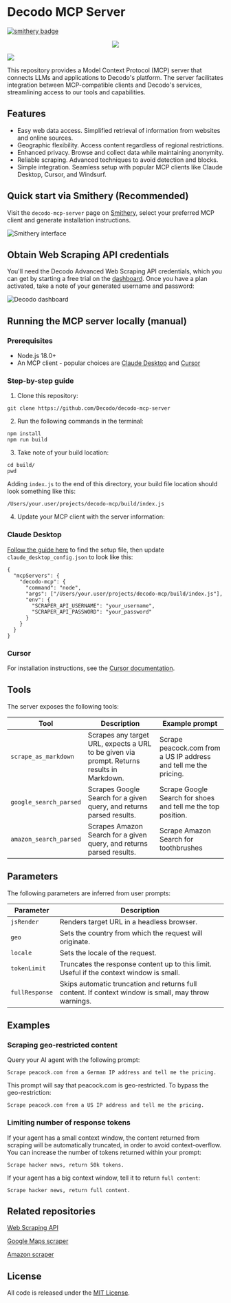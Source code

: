 # Decodo MCP Server

[![smithery badge](https://smithery.ai/badge/@Decodo/decodo-mcp-server)](https://smithery.ai/server/@Decodo/decodo-mcp-server)

<p align="center">
<a href="https://dashboard.decodo.com/register?page=scrapers%2Fpricing&utm_source=socialorganic&utm_medium=social&utm_campaign=scraper_api_github"><img src="https://github.com/user-attachments/assets/13b08523-32b0-4c85-8e99-580d7c2a9055"></a>

[![](https://dcbadge.vercel.app/api/server/Ja8dqKgvbZ)](https://discord.gg/Ja8dqKgvbZ)

This repository provides a Model Context Protocol (MCP) server that connects LLMs and applications
to Decodo's platform. The server facilitates integration between MCP-compatible clients and Decodo's
services, streamlining access to our tools and capabilities.

## Features

- Easy web data access. Simplified retrieval of information from websites and online sources.
- Geographic flexibility. Access content regardless of regional restrictions.
- Enhanced privacy. Browse and collect data while maintaining anonymity.
- Reliable scraping. Advanced techniques to avoid detection and blocks.
- Simple integration. Seamless setup with popular MCP clients like Claude Desktop, Cursor, and
  Windsurf.

## Quick start via Smithery (Recommended)

Visit the `decodo-mcp-server` page on
[Smithery](https://smithery.ai/server/@Decodo/decodo-mcp-server), select your preferred MCP client
and generate installation instructions.

![Smithery interface](img/smithery.png 'Smithery UI')

## Obtain Web Scraping API credentials

You'll need the Decodo Advanced Web Scraping API credentials, which you can get by starting a free
trial on the [dashboard](https://dashboard.decodo.com/). Once you have a plan activated, take a note
of your generated username and password:

![Decodo dashboard](img/auth.png 'Decodo dashboard')

## Running the MCP server locally (manual)

### Prerequisites

- Node.js 18.0+
- An MCP client - popular choices are [Claude Desktop](https://claude.ai/download) and
  [Cursor](https://www.cursor.com/)

### Step-by-step guide

1. Clone this repository:

```
git clone https://github.com/Decodo/decodo-mcp-server
```

2. Run the following commands in the terminal:

```
npm install
npm run build
```

3. Take note of your build location:

```
cd build/
pwd
```

Adding `index.js` to the end of this directory, your build file location should look something like
this:

```
/Users/your.user/projects/decodo-mcp/build/index.js
```

4. Update your MCP client with the server information:

### Claude Desktop

[Follow the guide here](https://modelcontextprotocol.io/quickstart/user) to find the setup file,
then update `claude_desktop_config.json` to look like this:

```
{
  "mcpServers": {
    "decodo-mcp": {
      "command": "node",
      "args": ["/Users/your.user/projects/decodo-mcp/build/index.js"],
      "env": {
        "SCRAPER_API_USERNAME": "your_username",
        "SCRAPER_API_PASSWORD": "your_password"
      }
    }
  }
}

```

### Cursor

For installation instructions, see the
[Cursor documentation](https://docs.cursor.com/context/model-context-protocol#installing-mcp-servers).

## Tools

The server exposes the following tools:

| Tool                   | Description                                                                                | Example prompt                                                   |
| ---------------------- | ------------------------------------------------------------------------------------------ | ---------------------------------------------------------------- |
| `scrape_as_markdown`   | Scrapes any target URL, expects a URL to be given via prompt. Returns results in Markdown. | Scrape peacock.com from a US IP address and tell me the pricing. |
| `google_search_parsed` | Scrapes Google Search for a given query, and returns parsed results.                       | Scrape Google Search for shoes and tell me the top position.     |
| `amazon_search_parsed` | Scrapes Amazon Search for a given query, and returns parsed results.                       | Scrape Amazon Search for toothbrushes                            |

## Parameters

The following parameters are inferred from user prompts:

| Parameter      | Description                                                                                          |
| -------------- | ---------------------------------------------------------------------------------------------------- |
| `jsRender`     | Renders target URL in a headless browser.                                                            |
| `geo`          | Sets the country from which the request will originate.                                              |
| `locale`       | Sets the locale of the request.                                                                      |
| `tokenLimit`   | Truncates the response content up to this limit. Useful if the context window is small.              |
| `fullResponse` | Skips automatic truncation and returns full content. If context window is small, may throw warnings. |

## Examples

### Scraping geo-restricted content

Query your AI agent with the following prompt:

```
Scrape peacock.com from a German IP address and tell me the pricing.
```

This prompt will say that peacock.com is geo-restricted. To bypass the geo-restriction:

```
Scrape peacock.com from a US IP address and tell me the pricing.
```

### Limiting number of response tokens

If your agent has a small context window, the content returned from scraping will be automatically
truncated, in order to avoid context-overflow. You can increase the number of tokens returned within
your prompt:

```
Scrape hacker news, return 50k tokens.
```

If your agent has a big context window, tell it to return `full content`:

```
Scrape hacker news, return full content.
```

## Related repositories

[Web Scraping API](https://github.com/Decodo/Web-Scraping-API)

[Google Maps scraper](https://github.com/Decodo/google-maps-scraper)

[Amazon scraper](https://github.com/Decodo/Amazon-scraper)

## License

All code is released under the [MIT License](https://github.com/Decodo/Decodo/blob/master/LICENSE).
